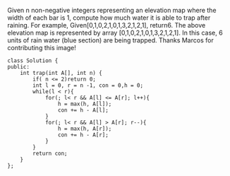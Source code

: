 
> 
Given n non-negative integers representing an elevation map where the width of each bar is 1, compute how much water it is able to trap after raining.
For example, 
Given[0,1,0,2,1,0,1,3,2,1,2,1], return6.
The above elevation map is represented by array [0,1,0,2,1,0,1,3,2,1,2,1]. In this case, 6 units of rain water (blue section) are being trapped. Thanks Marcos for contributing this image!
```
class Solution {
public:
    int trap(int A[], int n) {
        if( n <= 2)return 0;
        int l = 0, r = n -1, con = 0,h = 0;
        while(l < r){
            for(; l< r && A[l] <= A[r]; l++){
                h = max(h, A[l]);
                con += h - A[l];
            }
            for(; l< r && A[l] > A[r]; r--){
                h = max(h, A[r]);
                con += h - A[r];
            }
        }
        return con;
    }
};
```